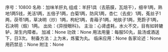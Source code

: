 序号：10800
名称：加味羊肝丸
组成：羊肝1具（去筋膜，瓦焙干），细辛1两，熟地1两5钱，羌活1两，五倍子1两，白菊1两，防风1两，杏仁（去皮）1两，菟丝子1两，茯苓1两，草决明（炒）1两，枸杞1两，青葙子1两，地肤子1两，茺蔚子1两，石决明（煅）1两。
出处：《异授眼科》。
主治：心肾虚耗，水火不交，目有如转辘轳，渐生内障者。
加减：None
功效：None
用法用量：每服50丸，盐汤或酒送下，日3次。
制备方法：上为末，炼蜜为丸。
临床应用：None
各家论述：None
用药禁忌：None
附注：None
